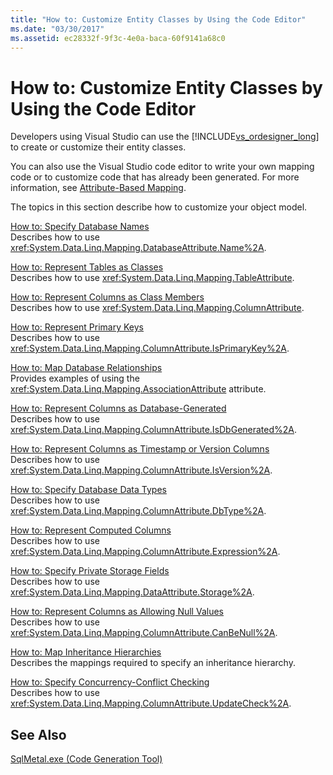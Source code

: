 ```yaml
---
title: "How to: Customize Entity Classes by Using the Code Editor"
ms.date: "03/30/2017"
ms.assetid: ec28332f-9f3c-4e0a-baca-60f9141a68c0
---
```

# How to: Customize Entity Classes by Using the Code Editor
Developers using Visual Studio can use the [!INCLUDE[vs_ordesigner_long](../../../../../../includes/vs-ordesigner-long-md.md)] to create or customize their entity classes.  
  
 You can also use the Visual Studio code editor to write your own mapping code or to customize code that has already been generated. For more information, see [Attribute-Based Mapping](../../../../../../docs/framework/data/adonet/sql/linq/attribute-based-mapping.md).  
  
 The topics in this section describe how to customize your object model.  
  
 [How to: Specify Database Names](../../../../../../docs/framework/data/adonet/sql/linq/how-to-specify-database-names.md)  
 Describes how to use <xref:System.Data.Linq.Mapping.DatabaseAttribute.Name%2A>.  
  
 [How to: Represent Tables as Classes](../../../../../../docs/framework/data/adonet/sql/linq/how-to-represent-tables-as-classes.md)  
 Describes how to use <xref:System.Data.Linq.Mapping.TableAttribute>.  
  
 [How to: Represent Columns as Class Members](../../../../../../docs/framework/data/adonet/sql/linq/how-to-represent-columns-as-class-members.md)  
 Describes how to use <xref:System.Data.Linq.Mapping.ColumnAttribute>.  
  
 [How to: Represent Primary Keys](../../../../../../docs/framework/data/adonet/sql/linq/how-to-represent-primary-keys.md)  
 Describes how to use <xref:System.Data.Linq.Mapping.ColumnAttribute.IsPrimaryKey%2A>.  
  
 [How to: Map Database Relationships](../../../../../../docs/framework/data/adonet/sql/linq/how-to-map-database-relationships.md)  
 Provides examples of using the <xref:System.Data.Linq.Mapping.AssociationAttribute> attribute.  
  
 [How to: Represent Columns as Database-Generated](../../../../../../docs/framework/data/adonet/sql/linq/how-to-represent-columns-as-database-generated.md)  
 Describes how to use <xref:System.Data.Linq.Mapping.ColumnAttribute.IsDbGenerated%2A>.  
  
 [How to: Represent Columns as Timestamp or Version Columns](../../../../../../docs/framework/data/adonet/sql/linq/how-to-represent-columns-as-timestamp-or-version-columns.md)  
 Describes how to use <xref:System.Data.Linq.Mapping.ColumnAttribute.IsVersion%2A>.  
  
 [How to: Specify Database Data Types](../../../../../../docs/framework/data/adonet/sql/linq/how-to-specify-database-data-types.md)  
 Describes how to use <xref:System.Data.Linq.Mapping.ColumnAttribute.DbType%2A>.  
  
 [How to: Represent Computed Columns](../../../../../../docs/framework/data/adonet/sql/linq/how-to-represent-computed-columns.md)  
 Describes how to use <xref:System.Data.Linq.Mapping.ColumnAttribute.Expression%2A>.  
  
 [How to: Specify Private Storage Fields](../../../../../../docs/framework/data/adonet/sql/linq/how-to-specify-private-storage-fields.md)  
 Describes how to use <xref:System.Data.Linq.Mapping.DataAttribute.Storage%2A>.  
  
 [How to: Represent Columns as Allowing Null Values](../../../../../../docs/framework/data/adonet/sql/linq/how-to-represent-columns-as-allowing-null-values.md)  
 Describes how to use <xref:System.Data.Linq.Mapping.ColumnAttribute.CanBeNull%2A>.  
  
 [How to: Map Inheritance Hierarchies](../../../../../../docs/framework/data/adonet/sql/linq/how-to-map-inheritance-hierarchies.md)  
 Describes the mappings required to specify an inheritance hierarchy.  
  
 [How to: Specify Concurrency-Conflict Checking](../../../../../../docs/framework/data/adonet/sql/linq/how-to-specify-concurrency-conflict-checking.md)  
 Describes how to use <xref:System.Data.Linq.Mapping.ColumnAttribute.UpdateCheck%2A>.  
  
## See Also  
 [SqlMetal.exe (Code Generation Tool)](../../../../../../docs/framework/tools/sqlmetal-exe-code-generation-tool.md)
